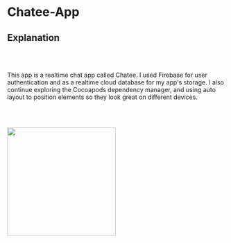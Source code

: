 # Chatee-App

## Explanation
<br /><br />

This app is a realtime chat app called Chatee. I used Firebase for user authentication and as a realtime cloud database for my app's storage. I also continue exploring the Cocoapods dependency manager, and using auto layout to position elements so they look great on different devices.

<br /><br />

<img src="https://i.imgur.com/S3WH4KM.png" width="250" />
